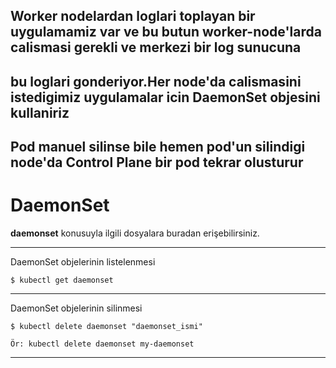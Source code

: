 ## Worker nodelardan loglari toplayan bir uygulamamiz var ve bu butun worker-node'larda calismasi gerekli ve merkezi bir log sunucuna
## bu loglari  gonderiyor.Her node'da calismasini istedigimiz uygulamalar icin DaemonSet objesini kullaniriz
## Pod manuel silinse bile hemen pod'un silindigi node'da Control Plane bir pod tekrar olusturur

# DaemonSet
**daemonset** konusuyla ilgili dosyalara buradan erişebilirsiniz.
***
DaemonSet objelerinin listelenmesi

```
$ kubectl get daemonset
```
***
DaemonSet objelerinin silinmesi

```
$ kubectl delete daemonset "daemonset_ismi"

Ör: kubectl delete daemonset my-daemonset
```
***
